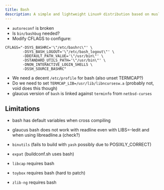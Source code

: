 ```yaml
---
title: Bash
description: A simple and lightweight Linux® distribution based on musl libc and toybox
---
```


- `autoreconf` is broken
- Is `bin/bashbug` needed?
- Modify CFLAGS to configure:
```
CFLAGS="-DSYS_BASHRC='\"/etc/bashrc\"' \
        -DSYS_BASH_LOGOUT='\"/etc/bash_logout\"' \
        -DDEFAULT_PATH_VALUE='\"/usr/bin\"' \
        -DSTANDARD_UTILS_PATH='\"/usr/bin\"' \
        -DNON_INTERACTIVE_LOGIN_SHELLS \
        -DSSH_SOURCE_BASHRC"
```
- We need a decent `/etc/profile` for bash (also unset TERMCAP?)
- Do we need to set `TERMCAP_LIB=/usr/lib/libncursesw.a` (probably not, void does this though)
- glaucus version of `bash` is linked against `terminfo` from `netbsd-curses`

## Limitations
- bash has default variables when cross compiling
- glaucus bash does not work with readline even with LIBS=-ledit and when using libreadline.a (check?)

- `binutils` (fails to build with `yash` possibly due to POSIXLY_CORRECT)
- `expat` (buildconf.sh uses bash)
- `libcap` requires bash
- `toybox` requires bash (hard to patch)
- `zlib-ng` requires bash
